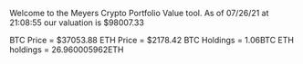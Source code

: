 Welcome to the Meyers Crypto Portfolio Value tool. 
As of 07/26/21 at 21:08:55 our valuation is $98007.33 

BTC Price = $37053.88
 ETH Price = $2178.42
BTC Holdings = 1.06BTC
 ETH holdings = 26.960005962ETH 
